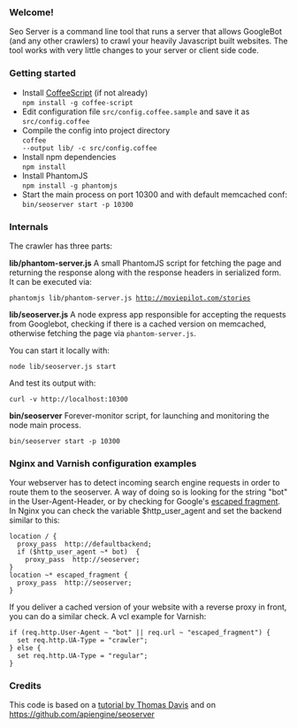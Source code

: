 ### Welcome!
Seo Server is a command line tool that runs a server that allows GoogleBot (and any other crawlers) to crawl your heavily Javascript built websites. The tool works with very little changes to your server or client side code.


### Getting started
* Install [CoffeeScript](http://coffeescript.org/) (if not already) <br/>
<code>npm install -g coffee-script</code>
* Edit configuration file `src/config.coffee.sample` and save it as
`src/config.coffee`
* Compile the config into project directory <br/>
<code>coffee --output lib/ -c src/config.coffee</code>
* Install npm dependencies <br/>
<code>npm install</code>
* Install PhantomJS <br/>
<code>npm install -g phantomjs</code>
* Start the main process on port 10300 and with default memcached conf:<br/>
<code>bin/seoserver start -p 10300</code>


### Internals
The crawler has three parts:

**lib/phantom-server.js** A small PhantomJS script for fetching the page and returning the response along with the response headers in serialized form. It can be executed via:

<code>phantomjs lib/phantom-server.js http://moviepilot.com/stories</code>

**lib/seoserver.js** A node express app responsible for accepting the requests from Googlebot, checking if there is a cached version on memcached, otherwise fetching the page via `phantom-server.js`.

You can start it locally with:

<code>node lib/seoserver.js start</code>

And test its output with:

<code>curl -v http://localhost:10300</code>

**bin/seoserver** Forever-monitor script, for launching and monitoring the node main process.

<code>bin/seoserver start -p 10300</code>

### Nginx and Varnish configuration examples

Your webserver has to detect incoming search engine requests in order to
route them to the seoserver. A way of doing so is looking for the string "bot" 
in the User-Agent-Header, or by checking for Google's [escaped fragment](https://developers.google.com/webmasters/ajax-crawling/docs/specification). In Nginx you can check the
variable $http_user_agent and set the backend similar to this:

```nginx
location / {
  proxy_pass  http://defaultbackend;
  if ($http_user_agent ~* bot)  {
    proxy_pass  http://seoserver;
}
location ~* escaped_fragment {
  proxy_pass  http://seoserver;
}
```

If you deliver a cached version of your website with a reverse proxy
in front, you can do a similar check. A vcl example for Varnish:

```nginx
if (req.http.User-Agent ~ "bot" || req.url ~ "escaped_fragment") {
  set req.http.UA-Type = "crawler";
} else {
  set req.http.UA-Type = "regular";
}
```

### Credits

This code is based on a [tutorial by Thomas Davis](http://backbonetutorials.com/seo-for-single-page-apps/) and on https://github.com/apiengine/seoserver


